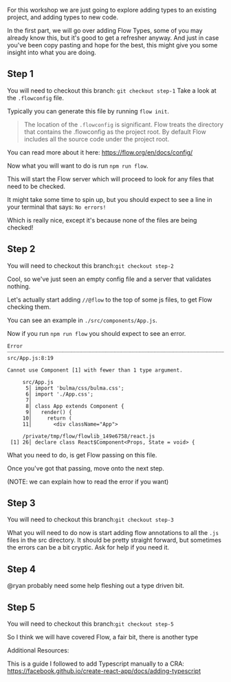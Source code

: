 For this workshop we are just going to explore adding types to an existing project, and adding types to new code.

In the first part, we will go over adding Flow Types, some of you may already know this, but it's good to get a refresher anyway. And just in case you've been copy pasting and hope for the best, this might give you some insight into what you are doing.

## Step 1

You will need to checkout this branch: `git checkout step-1`
Take a look at the `.flowconfig` file.

Typically you can generate this file by running `flow init`.

> The location of the `.flowconfig` is significant. Flow treats the directory that contains the .flowconfig as the project root. By default Flow includes all the source code under the project root.

You can read more about it here: https://flow.org/en/docs/config/

Now what you will want to do is run `npm run flow`.

This will start the Flow server which will proceed to look for any files that need to be checked.

It might take some time to spin up, but you should expect to see a line in your terminal that says:
`No errors!`

Which is really nice, except it's because none of the files are being checked!

## Step 2

You will need to checkout this branch:`git checkout step-2`

Cool, so we've just seen an empty config file and a server that validates nothing.

Let's actually start adding `//@flow` to the top of some js files, to get Flow checking them.

You can see an example in `./src/components/App.js`.

Now if you run `npm run flow` you should expect to see an error.

```
Error ┈┈┈┈┈┈┈┈┈┈┈┈┈┈┈┈┈┈┈┈┈┈┈┈┈┈┈┈┈┈┈┈┈┈┈┈┈┈┈┈┈┈┈┈┈┈┈┈┈┈┈┈┈┈┈┈┈┈┈┈┈┈┈┈┈┈┈┈┈┈┈┈┈┈┈┈┈┈┈┈┈┈┈┈┈┈┈┈┈┈┈┈┈┈┈┈┈┈ src/App.js:8:19

Cannot use Component [1] with fewer than 1 type argument.

     src/App.js
      5│ import 'bulma/css/bulma.css';
      6│ import './App.css';
      7│
      8│ class App extends Component {
      9│   render() {
     10│     return (
     11│       <div className="App">

     /private/tmp/flow/flowlib_149e6758/react.js
 [1] 26│ declare class React$Component<Props, State = void> {
```

What you need to do, is get Flow passing on this file.

Once you've got that passing, move onto the next step.

(NOTE: we can explain how to read the error if you want)

## Step 3

You will need to checkout this branch:`git checkout step-3`

What you will need to do now is start adding flow annotations to all the `.js` files in the src directory. It should be pretty straight forward, but sometimes the errors can be a bit cryptic. Ask for help if you need it.

## Step 4

@ryan probably need some help fleshing out a type driven bit.

## Step 5

You will need to checkout this branch:`git checkout step-5`

So I think we will have covered Flow, a fair bit, there is another type

Additional Resources:

This is a guide I followed to add Typescript manually to a CRA:
https://facebook.github.io/create-react-app/docs/adding-typescript
